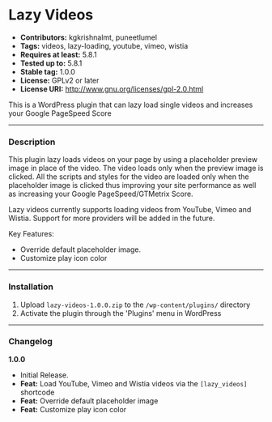 # Lazy Videos
* **Contributors:** kgkrishnalmt, puneetlumel
* **Tags:** videos, lazy-loading, youtube, vimeo, wistia
* **Requires at least:** 5.8.1
* **Tested up to:** 5.8.1
* **Stable tag:** 1.0.0
* **License:** GPLv2 or later
* **License URI:** http://www.gnu.org/licenses/gpl-2.0.html

This is a WordPress plugin that can lazy load single videos and increases your Google PageSpeed Score 

---

### Description

This plugin lazy loads videos on your page by using a placeholder preview image in place of the video. The video loads only when the preview image is clicked. All the scripts and styles for the video are loaded only when the placeholder image is clicked thus improving your site performance as well as increasing your Google PageSpeed/GTMetrix Score.

Lazy videos currently supports loading videos from YouTube, Vimeo and Wistia. Support for more providers will be added in the future.

Key Features:
* Override default placeholder image.
* Customize play icon color

---

### Installation

1. Upload `lazy-videos-1.0.0.zip` to the `/wp-content/plugins/` directory
1. Activate the plugin through the 'Plugins' menu in WordPress

---

### Changelog

**1.0.0**
* Initial Release. 
* **Feat:** Load YouTube, Vimeo and Wistia videos via the `[lazy_videos]` shortcode
* **Feat:** Override default placeholder image
* **Feat:** Customize play icon color

